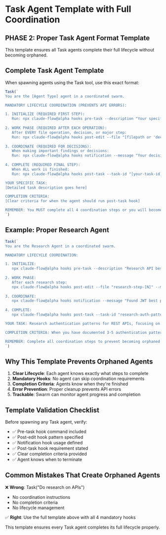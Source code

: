 # Task Agent Template with Full Coordination

## PHASE 2: Proper Task Agent Format Template

This template ensures all Task agents complete their full lifecycle without becoming orphaned.

## Complete Task Agent Template

When spawning agents using the Task tool, use this exact format:

```javascript
Task(`
You are the [Agent Type] agent in a coordinated swarm.

MANDATORY LIFECYCLE COORDINATION (PREVENTS API ERRORS):

1. INITIALIZE (REQUIRED FIRST STEP):
   Run: npx claude-flow@alpha hooks pre-task --description "Your specific task description" --auto-spawn-agents false
   
2. WORK PHASE (REQUIRED AFTER EACH OPERATION):
   After EVERY file operation, decision, or major step:
   Run: npx claude-flow@alpha hooks post-edit --file "[filepath or 'decision']" --memory-key "agent/[your-name]/[step-number]"
   
3. COORDINATE (REQUIRED FOR DECISIONS):
   When making important findings or decisions:
   Run: npx claude-flow@alpha hooks notification --message "Your decision or finding" --telemetry true
   
4. COMPLETE (REQUIRED FINAL STEP):
   When ALL work is finished:
   Run: npx claude-flow@alpha hooks post-task --task-id "[your-task-id]" --analyze-performance true

YOUR SPECIFIC TASK:
[Detailed task description goes here]

COMPLETION CRITERIA:
[Clear criteria for when the agent should run post-task hook]

REMEMBER: You MUST complete all 4 coordination steps or you will become an orphaned agent causing API errors!
`)
```

## Example: Proper Research Agent

```javascript
Task(`
You are the Research Agent in a coordinated swarm.

MANDATORY LIFECYCLE COORDINATION:

1. INITIALIZE:
   npx claude-flow@alpha hooks pre-task --description "Research API best practices for authentication" --auto-spawn-agents false
   
2. WORK PHASE:
   After each research step:
   npx claude-flow@alpha hooks post-edit --file "research-step-[N]" --memory-key "agent/researcher/step-[N]"
   
3. COORDINATE:
   npx claude-flow@alpha hooks notification --message "Found JWT best practices documentation" --telemetry true
   
4. COMPLETE:
   npx claude-flow@alpha hooks post-task --task-id "research-auth-patterns" --analyze-performance true

YOUR TASK: Research authentication patterns for REST APIs, focusing on JWT implementation and security best practices.

COMPLETION CRITERIA: When you have documented 3-5 authentication patterns with pros/cons analysis.

REMEMBER: Complete all coordination steps to prevent becoming orphaned!
`)
```

## Why This Template Prevents Orphaned Agents

1. **Clear Lifecycle**: Each agent knows exactly what steps to complete
2. **Mandatory Hooks**: No agent can skip coordination requirements
3. **Completion Criteria**: Agents know when they're finished
4. **Error Prevention**: Proper cleanup prevents API errors
5. **Trackable**: Swarm can monitor agent progress and completion

## Template Validation Checklist

Before spawning any Task agent, verify:
- ✅ Pre-task hook command included
- ✅ Post-edit hook pattern specified
- ✅ Notification hook usage defined
- ✅ Post-task hook requirement stated
- ✅ Clear completion criteria provided
- ✅ Agent knows when to terminate

## Common Mistakes That Create Orphaned Agents

❌ **Wrong**: Task("Do research on APIs")
- No coordination instructions
- No completion criteria
- No lifecycle management

✅ **Right**: Use the full template above with all 4 mandatory hooks

This template ensures every Task agent completes its full lifecycle properly.